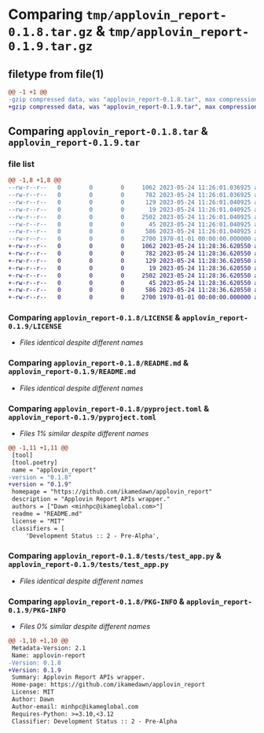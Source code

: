 # Comparing `tmp/applovin_report-0.1.8.tar.gz` & `tmp/applovin_report-0.1.9.tar.gz`

## filetype from file(1)

```diff
@@ -1 +1 @@
-gzip compressed data, was "applovin_report-0.1.8.tar", max compression
+gzip compressed data, was "applovin_report-0.1.9.tar", max compression
```

## Comparing `applovin_report-0.1.8.tar` & `applovin_report-0.1.9.tar`

### file list

```diff
@@ -1,8 +1,8 @@
--rw-r--r--   0        0        0     1062 2023-05-24 11:26:01.036925 applovin_report-0.1.8/LICENSE
--rw-r--r--   0        0        0      782 2023-05-24 11:26:01.036925 applovin_report-0.1.8/README.md
--rw-r--r--   0        0        0      129 2023-05-24 11:26:01.040925 applovin_report-0.1.8/applovin_report/__init__.py
--rw-r--r--   0        0        0       19 2023-05-24 11:26:01.040925 applovin_report-0.1.8/applovin_report/app.py
--rw-r--r--   0        0        0     2502 2023-05-24 11:26:01.040925 applovin_report-0.1.8/pyproject.toml
--rw-r--r--   0        0        0       45 2023-05-24 11:26:01.040925 applovin_report-0.1.8/tests/__init__.py
--rw-r--r--   0        0        0      586 2023-05-24 11:26:01.040925 applovin_report-0.1.8/tests/test_app.py
--rw-r--r--   0        0        0     2700 1970-01-01 00:00:00.000000 applovin_report-0.1.8/PKG-INFO
+-rw-r--r--   0        0        0     1062 2023-05-24 11:28:36.620550 applovin_report-0.1.9/LICENSE
+-rw-r--r--   0        0        0      782 2023-05-24 11:28:36.620550 applovin_report-0.1.9/README.md
+-rw-r--r--   0        0        0      129 2023-05-24 11:28:36.620550 applovin_report-0.1.9/applovin_report/__init__.py
+-rw-r--r--   0        0        0       19 2023-05-24 11:28:36.620550 applovin_report-0.1.9/applovin_report/app.py
+-rw-r--r--   0        0        0     2502 2023-05-24 11:28:36.620550 applovin_report-0.1.9/pyproject.toml
+-rw-r--r--   0        0        0       45 2023-05-24 11:28:36.620550 applovin_report-0.1.9/tests/__init__.py
+-rw-r--r--   0        0        0      586 2023-05-24 11:28:36.620550 applovin_report-0.1.9/tests/test_app.py
+-rw-r--r--   0        0        0     2700 1970-01-01 00:00:00.000000 applovin_report-0.1.9/PKG-INFO
```

### Comparing `applovin_report-0.1.8/LICENSE` & `applovin_report-0.1.9/LICENSE`

 * *Files identical despite different names*

### Comparing `applovin_report-0.1.8/README.md` & `applovin_report-0.1.9/README.md`

 * *Files identical despite different names*

### Comparing `applovin_report-0.1.8/pyproject.toml` & `applovin_report-0.1.9/pyproject.toml`

 * *Files 1% similar despite different names*

```diff
@@ -1,11 +1,11 @@
 [tool]
 [tool.poetry]
 name = "applovin_report"
-version = "0.1.8"
+version = "0.1.9"
 homepage = "https://github.com/ikamedawn/applovin_report"
 description = "Applovin Report APIs wrapper."
 authors = ["Dawn <minhpc@ikameglobal.com>"]
 readme = "README.md"
 license = "MIT"
 classifiers = [
     'Development Status :: 2 - Pre-Alpha',
```

### Comparing `applovin_report-0.1.8/tests/test_app.py` & `applovin_report-0.1.9/tests/test_app.py`

 * *Files identical despite different names*

### Comparing `applovin_report-0.1.8/PKG-INFO` & `applovin_report-0.1.9/PKG-INFO`

 * *Files 0% similar despite different names*

```diff
@@ -1,10 +1,10 @@
 Metadata-Version: 2.1
 Name: applovin-report
-Version: 0.1.8
+Version: 0.1.9
 Summary: Applovin Report APIs wrapper.
 Home-page: https://github.com/ikamedawn/applovin_report
 License: MIT
 Author: Dawn
 Author-email: minhpc@ikameglobal.com
 Requires-Python: >=3.10,<3.12
 Classifier: Development Status :: 2 - Pre-Alpha
```

